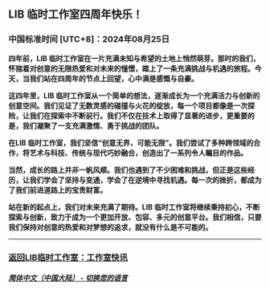 ## LIB 临时工作室四周年快乐！
### 中国标准时间 [UTC+8]：2024年08月25日 

**四年前，LIB 临时工作室在一片充满未知与希望的土地上悄然萌芽。那时的我们，怀揣着对创意的无限热爱和对未来的憧憬，踏上了一条充满挑战与机遇的旅程。今天，当我们站在四周年的节点上回望，心中满是感慨与自豪。**

**这四年里，LIB 临时工作室从一个简单的想法，逐渐成长为一个充满活力与创新的创意空间。我们见证了无数灵感的碰撞与火花的绽放，每一个项目都像是一次探险，让我们在探索中不断前行。我们不仅在技术上取得了显著的进步，更重要的是，我们凝聚了一支充满激情、勇于挑战的团队。**

**在LIB 临时工作室，我们坚信“创意无界，可能无限”。我们尝试了多种跨领域的合作，将艺术与科技、传统与现代巧妙融合，创造出了一系列令人瞩目的作品。**

**当然，成长的路上并非一帆风顺。我们也遇到了不少困难和挑战，但正是这些经历，让我们学会了坚持与变通，学会了在逆境中寻找机遇。每一次的挫折，都成为了我们前进道路上的宝贵财富。**

**站在新的起点上，我们对未来充满了期待。LIB 临时工作室将继续秉持初心，不断探索与创新，致力于成为一个更加开放、包容、多元的创意平台。我们相信，只要我们保持对创意的热爱和对梦想的追求，就没有什么是不可能的。**

---

### [返回LIB临时工作室：工作室快讯](https://libps.github.io/zh/News)

##### [简体中文（中国大陆） - 切换您的语言](https://libps.github.io/index.md)
